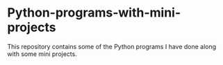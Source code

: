 # Python-programs-with-mini-projects
This repository contains some of the Python programs I have done along with some mini projects.
